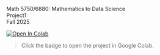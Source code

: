 Math 5750/6880: Mathematics to Data Science  
Project1  
Fall 2025



[![Open In Colab](https://colab.research.google.com/assets/colab-badge.svg)](
https://colab.research.google.com/github/math-data-science-course/Project1/project1.ipynb)


> Click the badge to open the project in Google Colab.
